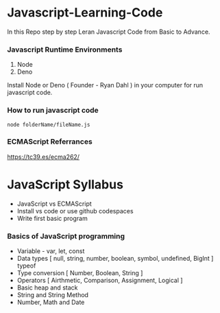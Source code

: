 # Javascript-Learning-Code
In this Repo step by step Leran Javascript Code from Basic to Advance.     

### Javascript Runtime Environments
1. Node 
2. Deno

Install Node or Deno ( Founder - Ryan Dahl ) in your computer for run javascript code.

### How to run javascript code
    node folderName/fileName.js

### ECMAScript Referrances
https://tc39.es/ecma262/

# JavaScript Syllabus
- JavaScript vs ECMAScript
- Install vs code or use github codespaces
- Write first basic program 

### Basics of JavaScript programming
- Variable - var, let,  const
- Data types [ null, string, number, boolean, symbol, undefined, BigInt ]  typeof
- Type conversion [ Number, Boolean, String ]
- Operators [ Airthmetic, Comparison, Assignment, Logical ]
- Basic heap and stack
- String and String Method
- Number, Math and Date 